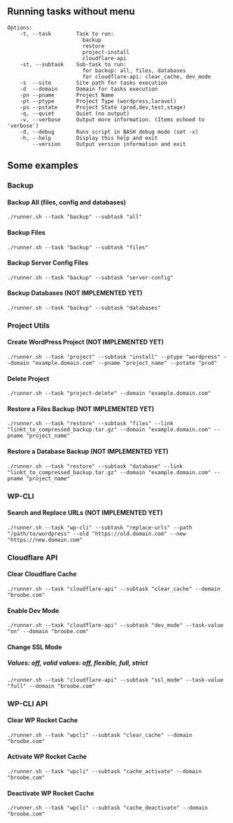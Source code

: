 ## Running tasks without menu

```
Options:
    -t, --task        Task to run:
                        backup
                        restore
                        project-install
                        cloudflare-api
    -st, --subtask    Sub-task to run:
                        for backup: all, files, databases
                        for cloudflare-api: clear_cache, dev_mode
    -s  --site        Site path for tasks execution
    -d  --domain      Domain for tasks execution
    -pn --pname       Project Name
    -pt --ptype       Project Type (wordpress,laravel)
    -ps --pstate      Project State (prod,dev,test,stage)
    -q, --quiet       Quiet (no output)
    -v, --verbose     Output more information. (Items echoed to 'verbose')
    -d, --debug       Runs script in BASH debug mode (set -x)
    -h, --help        Display this help and exit
        --version     Output version information and exit
```

## Some examples

### Backup

#### Backup All (files, config and databases)

```
./runner.sh --task "backup" --subtask "all"
```

#### Backup Files

```
./runner.sh --task "backup" --subtask "files"
```

#### Backup Server Config Files

```
./runner.sh --task "backup" --subtask "server-config"
```

#### Backup Databases (NOT IMPLEMENTED YET)

```
./runner.sh --task "backup" --subtask "databases"
```

### Project Utils

#### Create WordPress Project (NOT IMPLEMENTED YET)

```
./runner.sh --task "project" --subtask "install" --ptype "wordpress" --domain "example.domain.com" --pname "project_name" --pstate "prod"
```

#### Delete Project

```
./runner.sh --task "project-delete" --domain "example.domain.com"
```

#### Restore a Files Backup (NOT IMPLEMENTED YET)

```
./runner.sh --task "restore" --subtask "files" --link "linkt_to_compressed_backup.tar.gz" --domain "example.domain.com" --pname "project_name"
```

#### Restore a Database Backup (NOT IMPLEMENTED YET)

```
./runner.sh --task "restore" --subtask "database" --link "linkt_to_compressed_backup.tar.gz" --domain "example.domain.com" --pname "project_name"
```

### WP-CLI

#### Search and Replace URLs (NOT IMPLEMENTED YET)

```
./runner.sh --task "wp-cli" --subtask "replace-urls" --path "/path/to/wordpress" --old "https://old.domain.com" --new "https://new.domain.com"
```

### Cloudflare API

#### Clear Cloudflare Cache

```
./runner.sh --task "cloudflare-api" --subtask "clear_cache" --domain "broobe.com"
```
#### Enable Dev Mode

```
./runner.sh --task "cloudflare-api" --subtask "dev_mode" --task-value "on" --domain "broobe.com" 
```
#### Change SSL Mode
##### Values: off, valid values: off, flexible, full, strict
```
./runner.sh --task "cloudflare-api" --subtask "ssl_mode" --task-value "full" --domain "broobe.com" 
```

### WP-CLI API

#### Clear WP Rocket Cache

```
./runner.sh --task "wpcli" --subtask "clear_cache" --domain "broobe.com"
```
#### Activate WP Rocket Cache

```
./runner.sh --task "wpcli" --subtask "cache_activate" --domain "broobe.com" 
```
#### Deactivate WP Rocket Cache
```
./runner.sh --task "wpcli" --subtask "cache_deactivate" --domain "broobe.com" 